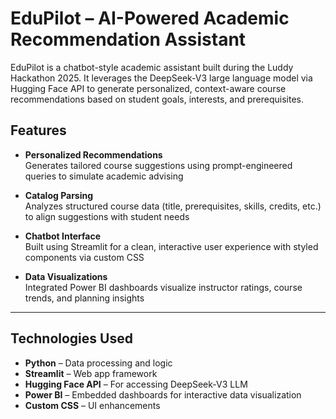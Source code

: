 # EduPilot – AI-Powered Academic Recommendation Assistant

EduPilot is a chatbot-style academic assistant built during the Luddy Hackathon 2025. It leverages the DeepSeek-V3 large language model via Hugging Face API to generate personalized, context-aware course recommendations based on student goals, interests, and prerequisites.

## Features

- **Personalized Recommendations**  
  Generates tailored course suggestions using prompt-engineered queries to simulate academic advising

- **Catalog Parsing**  
  Analyzes structured course data (title, prerequisites, skills, credits, etc.) to align suggestions with student needs

- **Chatbot Interface**  
  Built using Streamlit for a clean, interactive user experience with styled components via custom CSS

- **Data Visualizations**  
  Integrated Power BI dashboards visualize instructor ratings, course trends, and planning insights

---

## Technologies Used

- **Python** – Data processing and logic
- **Streamlit** – Web app framework
- **Hugging Face API** – For accessing DeepSeek-V3 LLM
- **Power BI** – Embedded dashboards for interactive data visualization
- **Custom CSS** – UI enhancements
